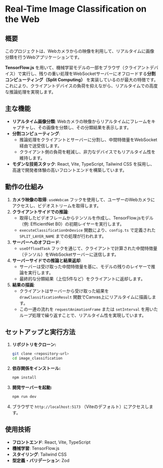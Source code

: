 # Real-Time Image Classification on the Web

## 概要

このプロジェクトは、Webカメラからの映像を利用して、リアルタイムに画像分類を行うWebアプリケーションです。

**TensorFlow.js** を用いて、機械学習モデルの一部をブラウザ（クライアントデバイス）で実行し、残りの重い処理をWebSocketサーバーにオフロードする**分割コンピューティング（Split Computing）** を実装しているのが最大の特徴です。これにより、クライアントデバイスの負荷を抑えながら、リアルタイムでの高度な推論処理を実現します。

## 主な機能

- **リアルタイム画像分類**: Webカメラの映像からリアルタイムにフレームをキャプチャし、その画像を分類し、その分類結果を表示します。
- **分割コンピューティング**:
  - 推論処理をクライアントとサーバーに分割し、中間特徴量をWebSocket経由で送受信します。
  - クライアント側の負荷を軽減し、非力なデバイスでもリアルタイム性を維持します。
- **モダンな技術スタック**: React, Vite, TypeScript, Tailwind CSS を採用し、高速で開発者体験の高いフロントエンドを構築しています。

## 動作の仕組み

1.  **カメラ映像の取得**: `useWebcam` フックを使用して、ユーザーのWebカメラにアクセスし、ビデオストリームを取得します。
2.  **クライアントサイドでの推論**:
    - 取得したビデオフレームからテンソルを作成し、TensorFlow.jsモデル（例: EfficientNet B0）の初期レイヤーを実行します。
    - `executeClassificationOnDevice` 関数により、`config.ts` で定義された `SPLIT_LAYER_NAME` までの処理が行われます。
3.  **サーバーへのオフロード**:
    - `useOffloadTask` フックを通じて、クライアントで計算された中間特徴量（テンソル）をWebSocketサーバーに送信します。
4.  **サーバーサイドでの推論と結果返却**:
    - サーバーは受け取った中間特徴量を基に、モデルの残りのレイヤーで推論を実行します。
    - 最終的な分類結果（上位5件など）をクライアントに返却します。
5.  **結果の描画**:
    - クライアントはサーバーから受け取った結果を `drawClassificationResult` 関数でCanvas上にリアルタイムに描画します。
    - この一連の流れを `requestAnimationFrame` または `setInterval` を用いたループ処理で繰り返すことで、リアルタイム性を実現しています。

## セットアップと実行方法

1.  **リポジトリをクローン:**
    ```bash
    git clone <repository-url>
    cd image_classification
    ```
2.  **依存関係をインストール:**
    ```bash
    npm install
    ```
3.  **開発サーバーを起動:**
    ```bash
    npm run dev
    ```
4.  ブラウザで `http://localhost:5173` （Viteのデフォルト）にアクセスします。

## 使用技術

- **フロントエンド**: React, Vite, TypeScript
- **機械学習**: TensorFlow.js
- **スタイリング**: Tailwind CSS
- **型定義・バリデーション**: Zod
